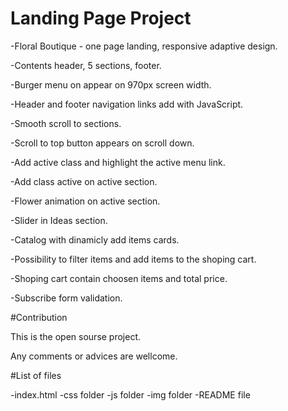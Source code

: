 # Landing Page Project

-Floral Boutique - one page landing, responsive adaptive design.

-Contents header, 5 sections, footer.

-Burger menu on appear on 970px screen width.

-Header and footer navigation links add with JavaScript.

-Smooth scroll to sections.

-Scroll to top button appears on scroll down.

-Add active class and highlight the active menu link.

-Add class active on active section.

-Flower animation on active section.

-Slider in Ideas section.

-Catalog with dinamicly add items cards.

-Possibility to filter items and add items to the shoping cart.

-Shoping cart contain choosen items and total price.

-Subscribe form validation.

#Contribution

This is the open sourse project.

Any comments or advices are wellcome.

#List of files

-index.html
-css folder
-js folder
-img folder
-README file
